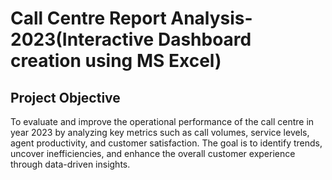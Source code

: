 # Call Centre Report Analysis-2023(Interactive Dashboard creation using MS Excel)
## Project Objective
To evaluate and improve the operational performance of the call centre in year 2023 by analyzing key metrics such as call volumes, service levels, agent productivity, and customer satisfaction. The goal is to identify trends, uncover inefficiencies, and enhance the overall customer experience through data-driven insights.
